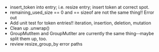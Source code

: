 * insert_token into entry; i.e. resize entry; insert token at correct spot.
* remaining_used_size == 0 and == sizeof are not the same thing!! Error out
* Add unit test for token entries!!  iteration, insertion, deletion, mutation
* Clean up .unwrap()
* GroupMutItem and GroupMutIter are currently the same thing--maybe split them up, too.
* review resize_group_by error paths
